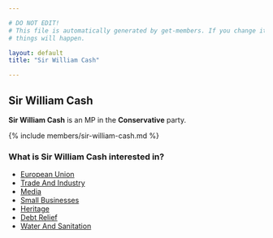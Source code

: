 ```yaml
---

# DO NOT EDIT!
# This file is automatically generated by get-members. If you change it, bad
# things will happen.

layout: default
title: "Sir William Cash"

---
```


## Sir William Cash

**Sir William Cash** is an MP in the **Conservative** party.

{% include members/sir-william-cash.md %}

### What is Sir William Cash interested in?


* [European Union](/interests/european-union.html)
* [Trade And Industry](/interests/trade-and-industry.html)
* [Media](/interests/media.html)
* [Small Businesses](/interests/small-businesses.html)
* [Heritage](/interests/heritage.html)
* [Debt Relief](/interests/debt-relief.html)
* [Water And Sanitation](/interests/water-and-sanitation.html)
